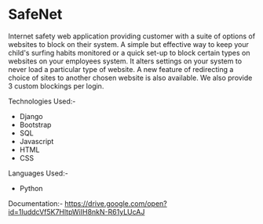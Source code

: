 # SafeNet

Internet safety web application providing customer with a suite of options of websites to block on their system.
A simple but effective way to keep your child's surfing habits monitored or a quick set-up to block certain types on websites on your employees system.
It alters settings on your system to never load a particular type of website.
A new feature of redirecting a choice of sites to another chosen website is also available.
We also provide 3 custom blockings per login.


Technologies Used:-
- Django
- Bootstrap
- SQL
- Javascript
- HTML
- CSS

Languages Used:-
- Python

Documentation:-
https://drive.google.com/open?id=1IuddcVf5K7HltpWiIH8nkN-R61yLUcAJ
